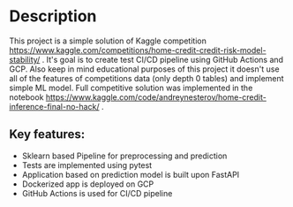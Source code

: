 # Description
This project is a simple solution of Kaggle competition https://www.kaggle.com/competitions/home-credit-credit-risk-model-stability/ . It's goal is to create test CI/CD pipeline using GitHub Actions and GCP.
Also keep in mind educational purposes of this project it doesn't use all of the features of competitions data (only depth 0 tables) and implement simple ML model. Full competitive solution was implemented in the notebook https://www.kaggle.com/code/andreynesterov/home-credit-inference-final-no-hack/ .

## Key features:

* Sklearn based Pipeline for preprocessing and prediction
* Tests are implemented using pytest
* Application based on prediction model is built upon FastAPI
* Dockerized app is deployed on GCP
* GitHub Actions is used for CI/CD pipeline
